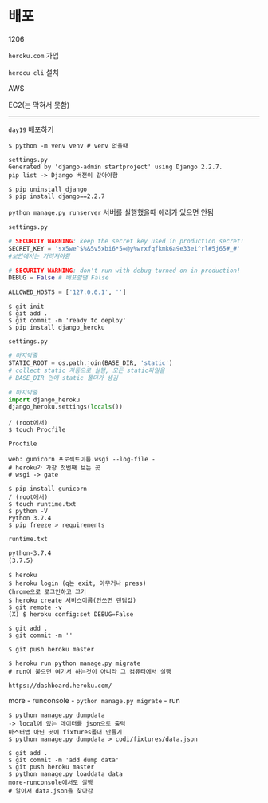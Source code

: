 # 배포

1206



`heroku.com`  가입

`herocu cli` 설치

AWS

EC2(는 막혀서 못함)



---------------------



`day19` 배포하기



```shell
$ python -m venv venv # venv 없을때

settings.py
Generated by 'django-admin startproject' using Django 2.2.7.
pip list -> Django 버전이 같아야함

$ pip uninstall django
$ pip install django==2.2.7
```



`python manage.py runserver` 서버를 실행했을때 에러가 있으면 안됨



`settings.py`

```python
# SECURITY WARNING: keep the secret key used in production secret!
SECRET_KEY = 'sx5we^$%&5v5xbi6*5=@y%wrxfqfkmk6a9e33ei^rl#5j65#_#'
#보안에서는 가려져야함

# SECURITY WARNING: don't run with debug turned on in production!
DEBUG = False # 배포할땐 False

ALLOWED_HOSTS = ['127.0.0.1', '']
```

```shell
$ git init
$ git add .
$ git commit -m 'ready to deploy'
$ pip install django_heroku
```

`settings.py`

```python
# 마지막줄
STATIC_ROOT = os.path.join(BASE_DIR, 'static')
# collect static 자동으로 실행, 모든 static파일을 
# BASE_DIR 안에 static 폴더가 생김

# 마지막줄
import django_heroku
django_heroku.settings(locals())
```

```shell
/ (root에서)
$ touch Procfile
```

`Procfile`

```Procfile
web: gunicorn 프로젝트이름.wsgi --log-file -
# heroku가 가장 첫번째 보는 곳
# wsgi -> gate
```

```shell
$ pip install gunicorn
/ (root에서)
$ touch runtime.txt
$ python -V
Python 3.7.4
$ pip freeze > requirements
```

`runtime.txt`

```txt
python-3.7.4
(3.7.5)
```

```shell
$ heroku
$ heroku login (q는 exit, 아무거나 press)
Chrome으로 로그인하고 끄기
$ heroku create 서비스이름(안쓰면 랜덤값)
$ git remote -v
(X) $ heroku config:set DEBUG=False

$ git add .
$ git commit -m ''

$ git push heroku master

$ heroku run python manage.py migrate
# run이 붙으면 여기서 하는것이 아니라 그 컴퓨터에서 실행
```

`https://dashboard.heroku.com/` 

more - runconsole - `python manage.py migrate` - run

```shell
$ python manage.py dumpdata
-> local에 있는 데이터를 json으로 출력
마스터앱 아닌 곳에 fixtures폴더 만들기
$ python manage.py dumpdata > codi/fixtures/data.json

$ git add .
$ git commit -m 'add dump data'
$ git push heroku master
$ python manage.py loaddata data
more-runconsole에서도 실행
# 알아서 data.json을 찾아감
```




